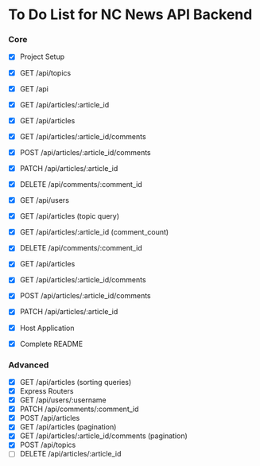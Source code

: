 # To Do List for NC News API Backend

### Core

- [x] Project Setup
- [x] GET /api/topics
- [x] GET /api
- [x] GET /api/articles/:article_id
- [x] GET /api/articles
- [x] GET /api/articles/:article_id/comments
- [x] POST /api/articles/:article_id/comments
- [x] PATCH /api/articles/:article_id
- [x] DELETE /api/comments/:comment_id
- [x] GET /api/users
- [x] GET /api/articles (topic query)
- [x] GET /api/articles/:article_id (comment_count)
- [x] DELETE /api/comments/:comment_id
- [x] GET /api/articles
- [x] GET /api/articles/:article_id/comments
- [x] POST /api/articles/:article_id/comments
- [x] PATCH /api/articles/:article_id
- [x] Host Application
- [x] Complete README


### Advanced

- [x] GET /api/articles (sorting queries)
- [x] Express Routers
- [x] GET /api/users/:username
- [x] PATCH /api/comments/:comment_id
- [x] POST /api/articles
- [x] GET /api/articles (pagination)
- [x] GET /api/articles/:article_id/comments (pagination)
- [x] POST /api/topics
- [ ] DELETE /api/articles/:article_id